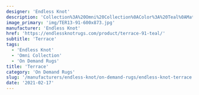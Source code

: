 ```yaml
---
designer: 'Endless Knot'
description: 'Collection%3A%20Omni%20Collection%0AColor%3A%20Teal%0AMaterial%3A%20100%25%20PET%20PolyesterPile%3A%201/4%22Width%3A%2013%272%22Style%3A%20Flatweave%2C%20Geometric'
image_primary: 'img/TER13-91-600x873.jpg'
manufacturer: 'Endless Knot'
href: 'https://endlessknotrugs.com/product/terrace-91-teal/'
subtitle: 'Terrace'
tags:
  - 'Endless Knot'
  - 'Omni Collection'
  - 'On Demand Rugs'
title: 'Terrace'
category: 'On Demand Rugs'
slug: '/manufacturers/endless-knot/on-demand-rugs/endless-knot-terrace'
date: '2021-02-17'
---
```

